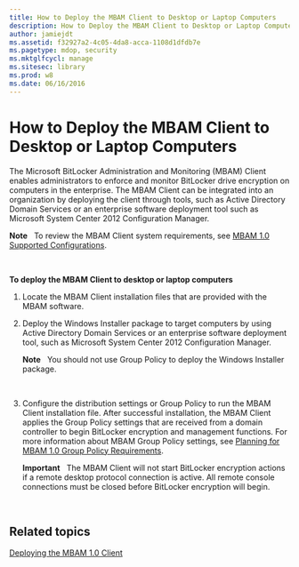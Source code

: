 ```yaml
---
title: How to Deploy the MBAM Client to Desktop or Laptop Computers
description: How to Deploy the MBAM Client to Desktop or Laptop Computers
author: jamiejdt
ms.assetid: f32927a2-4c05-4da8-acca-1108d1dfdb7e
ms.pagetype: mdop, security
ms.mktglfcycl: manage
ms.sitesec: library
ms.prod: w8
ms.date: 06/16/2016
---
```



# How to Deploy the MBAM Client to Desktop or Laptop Computers


The Microsoft BitLocker Administration and Monitoring (MBAM) Client enables administrators to enforce and monitor BitLocker drive encryption on computers in the enterprise. The MBAM Client can be integrated into an organization by deploying the client through tools, such as Active Directory Domain Services or an enterprise software deployment tool such as Microsoft System Center 2012 Configuration Manager.

**Note**  
To review the MBAM Client system requirements, see [MBAM 1.0 Supported Configurations](mbam-10-supported-configurations.md).

 

**To deploy the MBAM Client to desktop or laptop computers**

1.  Locate the MBAM Client installation files that are provided with the MBAM software.

2.  Deploy the Windows Installer package to target computers by using Active Directory Domain Services or an enterprise software deployment tool, such as Microsoft System Center 2012 Configuration Manager.

    **Note**  
    You should not use Group Policy to deploy the Windows Installer package.

     

3.  Configure the distribution settings or Group Policy to run the MBAM Client installation file. After successful installation, the MBAM Client applies the Group Policy settings that are received from a domain controller to begin BitLocker encryption and management functions. For more information about MBAM Group Policy settings, see [Planning for MBAM 1.0 Group Policy Requirements](planning-for-mbam-10-group-policy-requirements.md).

    **Important**  
    The MBAM Client will not start BitLocker encryption actions if a remote desktop protocol connection is active. All remote console connections must be closed before BitLocker encryption will begin.

     

## Related topics


[Deploying the MBAM 1.0 Client](deploying-the-mbam-10-client.md)

 

 





